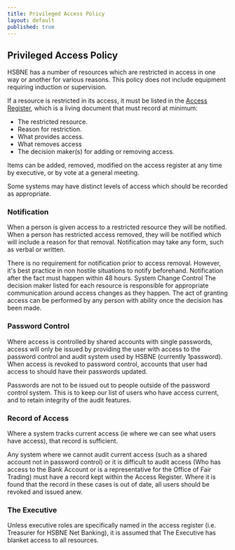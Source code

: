 ```yaml
---
title: Privileged Access Policy
layout: default
published: true
---
```


## Privileged Access Policy

HSBNE has a number of resources which are restricted in access in one way or another for various reasons. This policy does not include equipment requiring induction or supervision.

If a resource is restricted in its access, it must be listed in the [Access Register](https://docs.google.com/spreadsheets/d/1DBDHdmj4r8ij_RjtVIKeM8ddema4G5tWKpdUeZZON3Q/edit?usp=sharing), which is a living document that must record at minimum:

 - The restricted resource. 
 - Reason for restriction.
 - What provides access.
 - What removes access 
 - The decision maker(s) for adding or removing access.

Items can be added, removed, modified on the access register at any time by executive, or by vote at a general meeting.

Some systems may have distinct levels of access which should be recorded as appropriate.

### Notification

When a person is given access to a restricted resource they will be notified. When a person has restricted access removed, they will be notified which will include a reason for that removal. Notification may take any form, such as verbal or written.

There is no requirement for notification prior to access removal. However, it's best practice in non hostile situations to notify beforehand. Notification after the fact must happen within 48 hours.
System Change Control
The decision maker listed for each resource is responsible for appropriate communication around access changes as they happen. The act of granting access can be performed by any person with ability once the decision has been made.

### Password Control

Where access is controlled by shared accounts with single passwords, access will only be issued by providing the user with access to the password control and audit system used by HSBNE (currently 1password). When access is revoked to password control, accounts that user had access to should have their passwords updated.

Passwords are not to be issued out to people outside of the password control system. This is to keep our list of users who have access current, and to retain integrity of the audit features.

### Record of Access

Where a system tracks current access (ie where we can see what users have access), that record is sufficient. 

Any system where we cannot audit current access (such as a shared account not in password control) or it is difficult to audit access (Who has access to the Bank Account or is a representative for the Office of Fair Trading) must have a record kept within the Access Register. Where it is found that the record in these cases is out of date, all users should be revoked and issued anew.

### The Executive

Unless executive roles are specifically named in the access register (i.e. Treasurer for HSBNE Net Banking), it is assumed that The Executive has blanket access to all resources.
